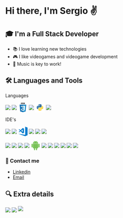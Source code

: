 
Hi there, I'm Sergio ✌
=============
## 🎓 I'm a Full Stack Developer
- 📚 I love learning new technologies
- 🎮 I like videogames and videogame development
- 🎵 Music is key to work!


## 🛠 Languages and Tools 
<p>
    <p>
        <p>Languages</p>
        <p>
            <img align="center" width="30px" src="https://cdn.icon-icons.com/icons2/2108/PNG/512/javascript_icon_130900.png"/>
            <img align="center" width="30px" src="https://cdn.icon-icons.com/icons2/844/PNG/512/HTML5_icon-icons.com_67090.png"/>
            <img align="center" width="30px" src="https://raw.githubusercontent.com/github/explore/80688e429a7d4ef2fca1e82350fe8e3517d3494d/topics/css/css.png"/>
            <img align="center" width="30px" src="https://cdn.iconscout.com/icon/free/png-512/java-43-569305.png"/> 
            <img align="center" width="30px" src="https://raw.githubusercontent.com/github/explore/80688e429a7d4ef2fca1e82350fe8e3517d3494d/topics/python/python.png"/>
            <img align="center" width="30px" src="https://cdn.icon-icons.com/icons2/2415/PNG/512/csharp_original_logo_icon_146578.png"/>
        </p>
    </p>
    <p>
        <p>IDE's</p>
        <p>
            <img align="center" width="30px" src="https://www.eclipse.org/downloads/images/committers.png"/>
            <img align="center" width="30px" src="https://upload.wikimedia.org/wikipedia/commons/thumb/5/59/Visual_Studio_Icon_2019.svg/125px-Visual_Studio_Icon_2019.svg.png"/>
            <img align="center" width="30px" src="https://raw.githubusercontent.com/github/explore/80688e429a7d4ef2fca1e82350fe8e3517d3494d/topics/visual-studio-code/visual-studio-code.png"/>
            <img align="center" width="30px" src="https://cdn.icon-icons.com/icons2/1381/PNG/512/pycharm_93936.png"/>
            <img align="center" width="30px" src="http://3.bp.blogspot.com/-QVwrtvK3eJM/UUUgVq7sDdI/AAAAAAAABQ8/ttJ7_H03RhM/s200/netbeans-logo.png"/>
            <img align="center" width="30px" src="https://cdn.icon-icons.com/icons2/1381/PNG/512/intellij_93550.png"/>
        </p>
    </p>
    <p>
        <img align="center" width="30px" src="https://cdn.icon-icons.com/icons2/1381/PNG/512/unityeditoricon_94269.png"/>
        <img align="center" width="30px" src="https://cdn.icon-icons.com/icons2/2415/PNG/512/postgresql_plain_logo_icon_146389.png"/>
        <img align="center" width="30px" src="http://getdrawings.com/free-icon/oracle-db-icon-65.png"/>
        <img align="center" width="30px" src="https://cdn.icon-icons.com/icons2/2107/PNG/512/file_type_django_icon_130645.png"/>
        <img align="center" width="30px" src="https://raw.githubusercontent.com/github/explore/80688e429a7d4ef2fca1e82350fe8e3517d3494d/topics/android/android.png"/>
        <img align="center" width="30px" src="https://www.bairesdev.com/wp-content/uploads/2020/07/hibernate-java-framework-logo-01.png"/>
        <img align="center" width="30px" src="https://upload.wikimedia.org/wikipedia/commons/thumb/9/97/Sqlite-square-icon.svg/256px-Sqlite-square-icon.svg.png"/>
        <img align="center" width="30px" src="https://cdn.icon-icons.com/icons2/46/PNG/128/linux_penguin_animal_9362.png"/>
        <img align="center" width="30px" src="https://cdn.icon-icons.com/icons2/836/PNG/512/Windows_Phone_icon-icons.com_66782.png"/>
        <img align="center" width="30px" src="https://cdn.icon-icons.com/icons2/2415/PNG/512/bootstrap_plain_logo_icon_146619.png"/>
        <img align="center" width="30px" src="https://2.bp.blogspot.com/-dZ76ETKzXUk/Vx-zIwkojdI/AAAAAAAAC4A/hsdZJzoKPnoVh8WkzQ9Fv9AUKIaacsGqACLcB/s200/image01.png"/>
    </p> 
</p>
  
### :speech_balloon: Contact me 

- [Linkedin](https://www.linkedin.com/in/smunozli)
- [Email](mailto:sergio.munoz.lillo@gmail.com?subject=[GitHub]%20New%20Contact)


## 🔍 Extra details
<img align="center" src="https://github-readme-stats.vercel.app/api?username=serujin&hide=issues&show_icons=true" />
<img align="center" src="https://github-readme-stats.vercel.app/api/top-langs/?username=serujin&layout=compact" />
<img src="https://visitor-badge.laobi.icu/badge?page_id=serujin.serujin" />
<!--<details>
  <!--<summary>:zap: Recent GitHub Activity</summary>-->
  <!--DELETE_START_SECTION:activity-->
  <!--DELETE_END_SECTION:activity-->
<!--</details>-->
<!--</br>-->


